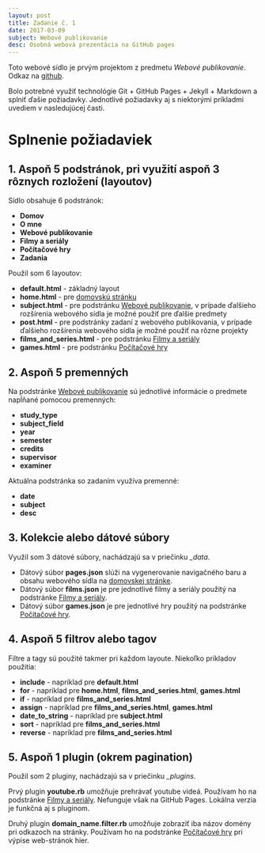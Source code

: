 ```yaml
---
layout: post
title: Zadanie č. 1
date: 2017-03-09
subject: Webové publikovanie
desc: Osobná webová prezentácia na GitHub pages
---
```


Toto webové sídlo je prvým projektom z predmetu *Webové publikovanie*. Odkaz na [github](https://github.com/xgulism1/xgulism1.github.io).

Bolo potrebné využiť technológie Git + GitHub Pages + Jekyll + Markdown a splniť ďašie požiadavky.
Jednotlivé požiadavky aj s niektorými príkladmi uvediem v nasledujúcej časti.
 
# Splnenie požiadaviek

## 1. Aspoň 5 podstránok, pri využití aspoň 3 rôznych rozložení (layoutov)

Sídlo obsahuje 6 podstránok:
* **Domov**
* **O mne**
* **Webové publikovanie**
* **Filmy a seriály**
* **Počítačové hry**
* **Zadania**

Použil som 6 layoutov:
* **default.html** - základný layout
* **home.html** - pre [domovskú stránku](/)
* **subject.html** - pre podstránku [Webové publikovanie](/wp), v prípade ďalšieho rozšírenia webového sídla je možné použiť pre ďalšie predmety
* **post.html** - pre podstránky zadaní z webového publikovania, v prípade ďalšieho rozšírenia webového sídla je možné použiť na rôzne projekty
* **films_and_series.html** - pre podstránku [Filmy a seriály](/films_and_series)
* **games.html** - pre podstránku [Počítačové hry](/games)

## 2. Aspoň 5 premenných

Na podstránke [Webové publikovanie](/wp) sú jednotlivé informácie o predmete napĺňané pomocou premenných:
* **study_type**
* **subject_field**
* **year**
* **semester**
* **credits**
* **supervisor**
* **examiner**

Aktuálna podstránka so zadaním využíva premenné:
* **date**
* **subject**
* **desc**

## 3. Kolekcie alebo dátové súbory

Využil som 3 dátové súbory, nachádzajú sa v priečinku *_data*.

* Dátový súbor **pages.json** slúži na vygenerovanie navigačného baru a obsahu webového sídla na [domovskej stránke](/).
* Dátový súbor **films.json** je pre jednotlivé filmy a seriály použitý na podstránke [Filmy a seriály](/films_and_series).
* Dátový súbor **games.json** je pre jednotlivé hry použitý na podstránke [Počítačové hry](/games).

## 4. Aspoň 5 filtrov alebo tagov

Filtre a tagy sú použité takmer pri každom layoute.
Niekoľko príkladov použitia:
* **include** - napríklad pre **default.html**
* **for** - napríklad pre **home.html**, **films_and_series.html**, **games.html**
* **if** - napríklad pre **films_and_series.html**
* **assign** - napríklad pre **films_and_series.html**, **games.html**
* **date_to_string** - napríklad pre **subject.html**
* **sort** - napríklad pre **films_and_series.html**
* **reverse** - napríklad pre **films_and_series.html**

## 5. Aspoň 1 plugin (okrem pagination)

Použil som 2 pluginy, nachádzajú sa v priečinku *_plugins*.

Prvý plugin **youtube.rb** umožňuje prehrávať youtube videá.
Používam ho na podstránke [Filmy a seriály](/films_and_series). 
Nefunguje však na GitHub Pages. Lokálna verzia je funkčná aj s pluginom.

Druhý plugin **domain_name.filter.rb** umožňuje zobraziť iba názov domény pri odkazoch na stránky.
Používam ho na podstránke [Počítačové hry](/games) pri výpise web-stránok hier.
